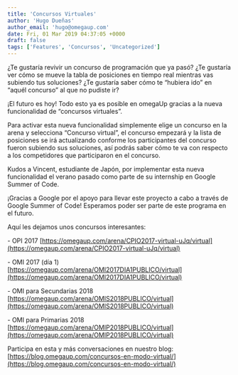 ```yaml
---
title: 'Concursos Virtuales'
author: 'Hugo Dueñas'
author_email: 'hugo@omegaup.com'
date: Fri, 01 Mar 2019 04:37:05 +0000
draft: false
tags: ['Features', 'Concursos', 'Uncategorized']
---
```


¿Te gustaría revivir un concurso de programación que ya pasó? ¿Te gustaría ver cómo se mueve la tabla de posiciones en tiempo real mientras vas subiendo tus soluciones? ¿Te gustaría saber cómo te “hubiera ido” en “aquél concurso” al que no pudiste ir?

¡El futuro es hoy! Todo esto ya es posible en omegaUp gracias a la nueva funcionalidad de “concursos virtuales”.

Para activar esta nueva funcionalidad simplemente elige un concurso en la arena y selecciona “Concurso virtual”, el concurso empezará y la lista de posiciones se irá actualizando conforme los participantes del concurso fueron subiendo sus soluciones, así podrás saber cómo te va con respecto a los competidores que participaron en el concurso.

Kudos a Vincent, estudiante de Japón, por implementar esta nueva funcionalidad el verano pasado como parte de su internship en Google Summer of Code.

¡Gracias a Google por el apoyo para llevar este proyecto a cabo a través de Google Summer of Code! Esperamos poder ser parte de este programa en el futuro.

Aquí les dejamos unos concursos interesantes:

\- OPI 2017 [https://omegaup.com/arena/CPIO2017-virtual-uJq/virtual](https://omegaup.com/arena/CPIO2017-virtual-uJq/virtual)

\- OMI 2017 (día 1) [https://omegaup.com/arena/OMI2017DIA1PUBLICO/virtual](https://omegaup.com/arena/OMI2017DIA1PUBLICO/virtual)

\- OMI para Secundarias 2018 [https://omegaup.com/arena/OMIS2018PUBLICO/virtual](https://omegaup.com/arena/OMIS2018PUBLICO/virtual)

\- OMI para Primarias 2018 [https://omegaup.com/arena/OMIP2018PUBLICO/virtual](https://omegaup.com/arena/OMIP2018PUBLICO/virtual)

Participa en esta y más conversaciones en nuestro blog: [https://blog.omegaup.com/concursos-en-modo-virtual/](https://blog.omegaup.com/concursos-en-modo-virtual/)